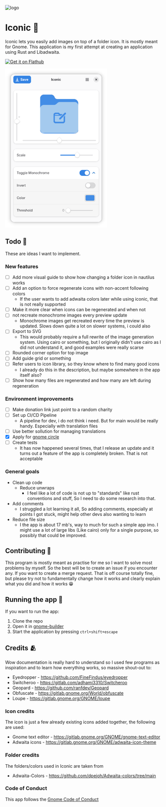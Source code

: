 ![logo](https://raw.githubusercontent.com/youpie/Folder_icon_creator/main/data/icons/nl.emphisia.icon.svg)

# Iconic 📁

Iconic lets you easily add images on top of a folder icon. It is mostly meant for Gnome. 
This application is my first attempt at creating an application using Rust and Libadwaita.

<a href='https://flathub.org/apps/details/nl.emphisia.icon'><img width='240' alt='Get it on Flathub' src='https://flathub.org/api/badge?locale=en&light'/></a>
<div>
<a>
    <picture>
      <source media="(prefers-color-scheme: dark)" srcset="https://github.com/youpie/Iconic/blob/main/data/screenshots/Main%20screen%20dark.png?raw=true">
      <img alt="Iconic logo" src="https://github.com/youpie/Iconic/blob/main/data/screenshots/Main%20screen%20light.png?raw=true" height="512">
    </picture>
  </a>
</div>

## Todo 📝

These are ideas I want to implement.
### New features
- [ ] Add more visual guide to show how changing a folder icon in nautilus works
- [ ] Add an option to force regenerate icons with non-accent following colors
    - If the user wants to add adwaita colors later while using iconic, that is not really supported
- [ ] Make it more clear when icons can be regenerated and when not
- [ ] not recreate monochrome images every preview update
    - Monochrome images get recreated every time the preview is updated. Slows down quite a lot on slower systems, i could also
- [ ] Export to SVG
    - This would probably require a full rewrite of the image generation system. Using cairo or something, but I originally didn't use cairo as I did not understand it, and good examples were really scarse 
- [ ] Rounded corner option for top image
- [ ] Add guide grid or something
- [ ] Refer users to icon library, so they know where to find many good icons
    - I already do this in the description, but maybe somewhere in the app itself also?
- [ ] Show how many files are regenerated and how many are left during regeneration

### Environment improvements
- [ ] Make donation link just point to a random charity
- [ ] Set up CI/CD Pipeline
    - A pipeline for dev, i do not think i need. But for main would be really handy. Especially with translation files
- [ ] Use better sollution for managing translations
- [X] Apply for [gnome circle](https://gitlab.gnome.org/Teams/Circle#how-to-apply)
- [ ] Create tests
    - It has now happened several times, that I release an update and it turns out a feature of the app is completely broken. That is not acceptable

### General goals
- Clean up code
    - Reduce unwraps
        - I feel like a lot of code is not up to "standards" like rust conventions and stuff, So I need to do some research into that. 
- Add comments
    - I struggled a lot learning it all, So adding comments, especially at points I got stuck, might help other devs also wanting to learn 
- Reduce file size
    - I the app is about 17 mb's, way to much for such a simple app imo. I might use a lot of large libs (Like cairo) only for a single purpose, so possibly that could be improved.

## Contributing 🤝
This program is mostly meant as practise for me so I want to solve most problems by myself. So the best will be to create an issue if you encounter any.
If you want to create a merge request. That is off course totally fine, but please try not to fundamentally change how it works and clearly explain what you did and how it works 😁

## Running the app 🏃
If you want to run the app:
1. Clone the repo
2. Open it in [gnome-builder](https://flathub.org/apps/org.gnome.Builder)
3. Start the application by pressing `ctrl+shift+escape`

## Credits 🫂
Wow documentation is really hard to understand so I used few programs as inspiration and to learn how everything works, so massive shout-out to:
- Eyedropper - https://github.com/FineFindus/eyedropper
- Switcheroo - https://gitlab.com/adhami3310/Switcheroo
- Geopard - https://github.com/ranfdev/Geopard
- Obfuscate - https://gitlab.gnome.org/World/obfuscate
- Loupe - https://gitlab.gnome.org/GNOME/loupe

### Icon credits
The icon is just a few already existing icons added together, the following are used:
- Gnome text editor - https://gitlab.gnome.org/GNOME/gnome-text-editor
- Adwaita icons - https://gitlab.gnome.org/GNOME/adwaita-icon-theme

### Folder credits
The folders/colors used in Iconic are taken from 
- Adwaita-Colors - https://github.com/dpejoh/Adwaita-colors/tree/main

### Code of Conduct
This app follows the [Gnome Code of Conduct](https://conduct.gnome.org/)
